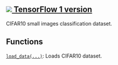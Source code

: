[ ![](https://tensorflow.google.cn/images/tf_logo_32px.png) TensorFlow 1
version](/versions/r1.15/api_docs/python/tf/keras/datasets/cifar10)  
---  
  
CIFAR10 small images classification dataset.

## Functions

[`load_data(...)`](https://tensorflow.google.cn/api_docs/python/tf/keras/datasets/cifar10/load_data):
Loads CIFAR10 dataset.

